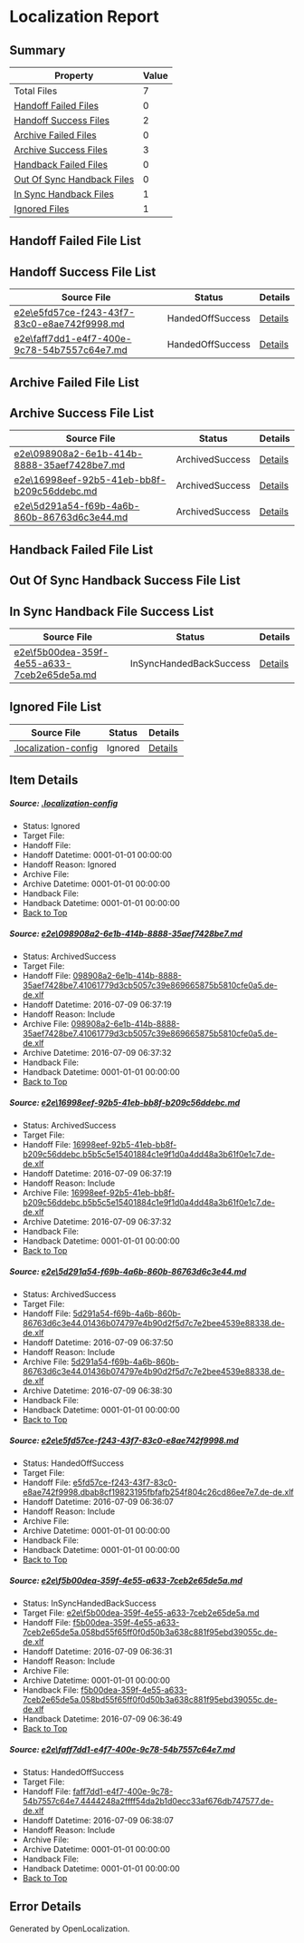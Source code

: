 # <a name='report-top'></a> Localization Report

## Summary
 Property | Value 
 -------- | ----- 
 Total Files | 7
[ Handoff Failed Files ](#handoff-failed-list)| 0
[ Handoff Success Files ](#handoff-success-list)| 2
[ Archive Failed Files ](#archive-failed-list)| 0
[ Archive Success Files ](#archive-success-list)| 3
[ Handback Failed Files ](#handback-failed-list)| 0
[ Out Of Sync Handback Files ](#outofsync-handback-success-list)| 0
[ In Sync Handback Files ](#insync-handback-success-list)| 1
[ Ignored Files ](#ignored-list)| 1

## <a name='handoff-failed-list'></a> Handoff Failed File List

## <a name='handoff-success-list'></a> Handoff Success File List
 Source File | Status | Details 
 ----------- | ------ | ------- 
 [e2e\e5fd57ce-f243-43f7-83c0-e8ae742f9998.md](https://github.com/OpenLocalizationTestOrg/oltest/blob/f261efe2419f480e6c0e43cacb292bcd5829069d/e2e/e5fd57ce-f243-43f7-83c0-e8ae742f9998.md) | HandedOffSuccess | [Details](#a9c63f8f4efbfe4d7bea3cf0aab4032c8293e0114)
 [e2e\faff7dd1-e4f7-400e-9c78-54b7557c64e7.md](https://github.com/OpenLocalizationTestOrg/oltest/blob/d074fc43695feeddf9e5c82a656a6ced1f6920a1/e2e/faff7dd1-e4f7-400e-9c78-54b7557c64e7.md) | HandedOffSuccess | [Details](#c59092fa25c8423b60ddba85744e6a71874ea5fe6)

## <a name='archive-failed-list'></a> Archive Failed File List

## <a name='archive-success-list'></a> Archive Success File List
 Source File | Status | Details 
 ----------- | ------ | ------- 
 [e2e\098908a2-6e1b-414b-8888-35aef7428be7.md](https://github.com/OpenLocalizationTestOrg/oltest/blob/32d1d87b7badd3c44a55c19070656eada357ad9f/e2e/098908a2-6e1b-414b-8888-35aef7428be7.md) | ArchivedSuccess | [Details](#1077699887152396ef1c7a96d7b5e495cb78ade41)
 [e2e\16998eef-92b5-41eb-bb8f-b209c56ddebc.md](https://github.com/OpenLocalizationTestOrg/oltest/blob/32d1d87b7badd3c44a55c19070656eada357ad9f/e2e/16998eef-92b5-41eb-bb8f-b209c56ddebc.md) | ArchivedSuccess | [Details](#6c83a03570443a54d88f9808fb4da0e00f26daf42)
 [e2e\5d291a54-f69b-4a6b-860b-86763d6c3e44.md](https://github.com/OpenLocalizationTestOrg/oltest/blob/cd0c7df856f4e1cc06acc0b11235ec22a9f03bc1/e2e/5d291a54-f69b-4a6b-860b-86763d6c3e44.md) | ArchivedSuccess | [Details](#53a19ae6cdd9cc167e907000643f66ba102d1f143)

## <a name='handback-failed-list'></a> Handback Failed File List

## <a name='outofsync-handback-success-list'></a> Out Of Sync Handback Success File List

## <a name='insync-handback-success-list'></a> In Sync Handback File Success List
 Source File | Status | Details 
 ----------- | ------ | ------- 
 [e2e\f5b00dea-359f-4e55-a633-7ceb2e65de5a.md](https://github.com/OpenLocalizationTestOrg/oltest/blob/3608e82eacee3a8528cf9b39c28093d496350c42/e2e/f5b00dea-359f-4e55-a633-7ceb2e65de5a.md) | InSyncHandedBackSuccess | [Details](#1c2c2249950cb3de34518e26e2a28074d25dd6815)

## <a name='ignored-list'></a> Ignored File List
 Source File | Status | Details 
 ----------- | ------ | ------- 
 [.localization-config](https://github.com/OpenLocalizationTestOrg/oltest/blob/d074fc43695feeddf9e5c82a656a6ced1f6920a1/.localization-config) | Ignored | [Details](#3d4f252ac210baf56311d7e97dcc2db10974dbd20)

## Item Details
##### <a name='3d4f252ac210baf56311d7e97dcc2db10974dbd20'></a> Source: [.localization-config](https://github.com/OpenLocalizationTestOrg/oltest/blob/d074fc43695feeddf9e5c82a656a6ced1f6920a1/.localization-config)
* Status: Ignored
* Target File: 
* Handoff File: 
* Handoff Datetime: 0001-01-01 00:00:00
* Handoff Reason: Ignored
* Archive File: 
* Archive Datetime: 0001-01-01 00:00:00
* Handback File: 
* Handback Datetime: 0001-01-01 00:00:00
* [Back to Top](#report-top)

##### <a name='1077699887152396ef1c7a96d7b5e495cb78ade41'></a> Source: [e2e\098908a2-6e1b-414b-8888-35aef7428be7.md](https://github.com/OpenLocalizationTestOrg/oltest/blob/32d1d87b7badd3c44a55c19070656eada357ad9f/e2e/098908a2-6e1b-414b-8888-35aef7428be7.md)
* Status: ArchivedSuccess
* Target File: 
* Handoff File: [098908a2-6e1b-414b-8888-35aef7428be7.41061779d3cb5057c39e869665875b5810cfe0a5.de-de.xlf](https://github.com/OpenLocalizationTestOrg/olhandoff-e2e/blob/2dcd1d01136748528fa803344fbad9d2b7c3733e/ol-handoff/OpenLocalizationTestOrg/oltest-dede-fly/ci/ht/098908a2-6e1b-414b-8888-35aef7428be7.41061779d3cb5057c39e869665875b5810cfe0a5.de-de.xlf)
* Handoff Datetime: 2016-07-09 06:37:19
* Handoff Reason: Include
* Archive File: [098908a2-6e1b-414b-8888-35aef7428be7.41061779d3cb5057c39e869665875b5810cfe0a5.de-de.xlf](https://github.com/OpenLocalizationTestOrg/olhandoff-e2e/blob/52cd92467953601ee87cb51a792704578a28f1a2/ol-archive/OpenLocalizationTestOrg/oltest-dede-fly/ci/ht/098908a2-6e1b-414b-8888-35aef7428be7.41061779d3cb5057c39e869665875b5810cfe0a5.de-de.xlf)
* Archive Datetime: 2016-07-09 06:37:32
* Handback File: 
* Handback Datetime: 0001-01-01 00:00:00
* [Back to Top](#report-top)

##### <a name='6c83a03570443a54d88f9808fb4da0e00f26daf42'></a> Source: [e2e\16998eef-92b5-41eb-bb8f-b209c56ddebc.md](https://github.com/OpenLocalizationTestOrg/oltest/blob/32d1d87b7badd3c44a55c19070656eada357ad9f/e2e/16998eef-92b5-41eb-bb8f-b209c56ddebc.md)
* Status: ArchivedSuccess
* Target File: 
* Handoff File: [16998eef-92b5-41eb-bb8f-b209c56ddebc.b5b5c5e15401884c1e9f1d0a4dd48a3b61f0e1c7.de-de.xlf](https://github.com/OpenLocalizationTestOrg/olhandoff-e2e/blob/2dcd1d01136748528fa803344fbad9d2b7c3733e/ol-handoff/OpenLocalizationTestOrg/oltest-dede-fly/ci/ht/16998eef-92b5-41eb-bb8f-b209c56ddebc.b5b5c5e15401884c1e9f1d0a4dd48a3b61f0e1c7.de-de.xlf)
* Handoff Datetime: 2016-07-09 06:37:19
* Handoff Reason: Include
* Archive File: [16998eef-92b5-41eb-bb8f-b209c56ddebc.b5b5c5e15401884c1e9f1d0a4dd48a3b61f0e1c7.de-de.xlf](https://github.com/OpenLocalizationTestOrg/olhandoff-e2e/blob/52cd92467953601ee87cb51a792704578a28f1a2/ol-archive/OpenLocalizationTestOrg/oltest-dede-fly/ci/ht/16998eef-92b5-41eb-bb8f-b209c56ddebc.b5b5c5e15401884c1e9f1d0a4dd48a3b61f0e1c7.de-de.xlf)
* Archive Datetime: 2016-07-09 06:37:32
* Handback File: 
* Handback Datetime: 0001-01-01 00:00:00
* [Back to Top](#report-top)

##### <a name='53a19ae6cdd9cc167e907000643f66ba102d1f143'></a> Source: [e2e\5d291a54-f69b-4a6b-860b-86763d6c3e44.md](https://github.com/OpenLocalizationTestOrg/oltest/blob/cd0c7df856f4e1cc06acc0b11235ec22a9f03bc1/e2e/5d291a54-f69b-4a6b-860b-86763d6c3e44.md)
* Status: ArchivedSuccess
* Target File: 
* Handoff File: [5d291a54-f69b-4a6b-860b-86763d6c3e44.01436b074797e4b90d2f5d7c7e2bee4539e88338.de-de.xlf](https://github.com/OpenLocalizationTestOrg/olhandoff-e2e/blob/6f33ecfb47ea8f240b30436ff62fa11aa13b3754/ol-handoff/OpenLocalizationTestOrg/oltest-dede-fly/ci/ht/5d291a54-f69b-4a6b-860b-86763d6c3e44.01436b074797e4b90d2f5d7c7e2bee4539e88338.de-de.xlf)
* Handoff Datetime: 2016-07-09 06:37:50
* Handoff Reason: Include
* Archive File: [5d291a54-f69b-4a6b-860b-86763d6c3e44.01436b074797e4b90d2f5d7c7e2bee4539e88338.de-de.xlf](https://github.com/OpenLocalizationTestOrg/olhandoff-e2e/blob/72a2da3abac783631a63abf00ad1ce32cc7415ed/ol-archive/OpenLocalizationTestOrg/oltest-dede-fly/ci/ht/5d291a54-f69b-4a6b-860b-86763d6c3e44.01436b074797e4b90d2f5d7c7e2bee4539e88338.de-de.xlf)
* Archive Datetime: 2016-07-09 06:38:30
* Handback File: 
* Handback Datetime: 0001-01-01 00:00:00
* [Back to Top](#report-top)

##### <a name='a9c63f8f4efbfe4d7bea3cf0aab4032c8293e0114'></a> Source: [e2e\e5fd57ce-f243-43f7-83c0-e8ae742f9998.md](https://github.com/OpenLocalizationTestOrg/oltest/blob/f261efe2419f480e6c0e43cacb292bcd5829069d/e2e/e5fd57ce-f243-43f7-83c0-e8ae742f9998.md)
* Status: HandedOffSuccess
* Target File: 
* Handoff File: [e5fd57ce-f243-43f7-83c0-e8ae742f9998.dbab8cf19823195fbfafb254f804c26cd86ee7e7.de-de.xlf](https://github.com/OpenLocalizationTestOrg/olhandoff-e2e/blob/1fbb07657e08cee9c431d1ed0137cf30b44a6951/ol-handoff/OpenLocalizationTestOrg/oltest-dede-fly/ci/ht/e5fd57ce-f243-43f7-83c0-e8ae742f9998.dbab8cf19823195fbfafb254f804c26cd86ee7e7.de-de.xlf)
* Handoff Datetime: 2016-07-09 06:36:07
* Handoff Reason: Include
* Archive File: 
* Archive Datetime: 0001-01-01 00:00:00
* Handback File: 
* Handback Datetime: 0001-01-01 00:00:00
* [Back to Top](#report-top)

##### <a name='1c2c2249950cb3de34518e26e2a28074d25dd6815'></a> Source: [e2e\f5b00dea-359f-4e55-a633-7ceb2e65de5a.md](https://github.com/OpenLocalizationTestOrg/oltest/blob/3608e82eacee3a8528cf9b39c28093d496350c42/e2e/f5b00dea-359f-4e55-a633-7ceb2e65de5a.md)
* Status: InSyncHandedBackSuccess
* Target File: [e2e\f5b00dea-359f-4e55-a633-7ceb2e65de5a.md](https://github.com/OpenLocalizationTestOrg/oltest-dede-fly/blob/9f945e2c9e0be4d0db08a55f13f2d98f6cb0d301/e2e/f5b00dea-359f-4e55-a633-7ceb2e65de5a.md)
* Handoff File: [f5b00dea-359f-4e55-a633-7ceb2e65de5a.058bd55f65ff0f0d50b3a638c881f95ebd39055c.de-de.xlf](https://github.com/OpenLocalizationTestOrg/olhandoff-e2e/blob/a83fadbd9f00a7e93441d5c7efe34116db4aedc0/ol-handoff/OpenLocalizationTestOrg/oltest-dede-fly/ci/ht/f5b00dea-359f-4e55-a633-7ceb2e65de5a.058bd55f65ff0f0d50b3a638c881f95ebd39055c.de-de.xlf)
* Handoff Datetime: 2016-07-09 06:36:31
* Handoff Reason: Include
* Archive File: 
* Archive Datetime: 0001-01-01 00:00:00
* Handback File: [f5b00dea-359f-4e55-a633-7ceb2e65de5a.058bd55f65ff0f0d50b3a638c881f95ebd39055c.de-de.xlf](https://github.com/OpenLocalizationTestOrg/olhandback-e2e/blob/a2c0e3ec5b37d95f0662a6067908995cda79a02c/ol-handback/OpenLocalizationTestOrg/oltest-dede-fly/ci/ht/f5b00dea-359f-4e55-a633-7ceb2e65de5a.058bd55f65ff0f0d50b3a638c881f95ebd39055c.de-de.xlf)
* Handback Datetime: 2016-07-09 06:36:49
* [Back to Top](#report-top)

##### <a name='c59092fa25c8423b60ddba85744e6a71874ea5fe6'></a> Source: [e2e\faff7dd1-e4f7-400e-9c78-54b7557c64e7.md](https://github.com/OpenLocalizationTestOrg/oltest/blob/d074fc43695feeddf9e5c82a656a6ced1f6920a1/e2e/faff7dd1-e4f7-400e-9c78-54b7557c64e7.md)
* Status: HandedOffSuccess
* Target File: 
* Handoff File: [faff7dd1-e4f7-400e-9c78-54b7557c64e7.4444248a2ffff54da2b1d0ecc33af676db747577.de-de.xlf](https://github.com/OpenLocalizationTestOrg/olhandoff-e2e/blob/9253b5d185e53dc39b9e6a4b24813dc7fb3913fa/ol-handoff/OpenLocalizationTestOrg/oltest-dede-fly/ci/ht/faff7dd1-e4f7-400e-9c78-54b7557c64e7.4444248a2ffff54da2b1d0ecc33af676db747577.de-de.xlf)
* Handoff Datetime: 2016-07-09 06:38:07
* Handoff Reason: Include
* Archive File: 
* Archive Datetime: 0001-01-01 00:00:00
* Handback File: 
* Handback Datetime: 0001-01-01 00:00:00
* [Back to Top](#report-top)


## Error Details

Generated by OpenLocalization.
